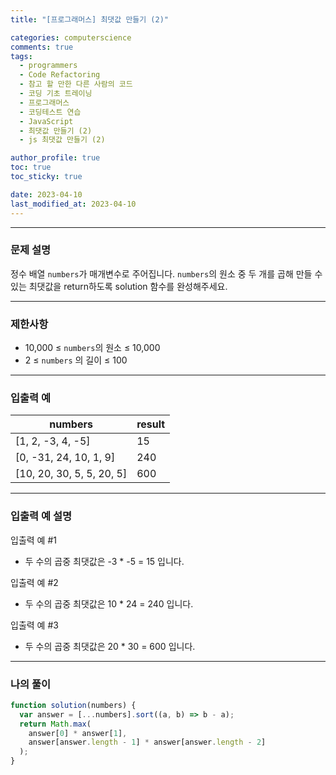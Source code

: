 ```yaml
---
title: "[프로그래머스] 최댓값 만들기 (2)"

categories: computerscience
comments: true
tags:
  - programmers
  - Code Refactoring
  - 참고 할 만한 다른 사람의 코드
  - 코딩 기초 트레이닝
  - 프로그래머스
  - 코딩테스트 연습
  - JavaScript
  - 최댓값 만들기 (2)
  - js 최댓값 만들기 (2)

author_profile: true
toc: true
toc_sticky: true

date: 2023-04-10
last_modified_at: 2023-04-10
---
```


---

### 문제 설명

정수 배열 `numbers`가 매개변수로 주어집니다. `numbers`의 원소 중 두 개를 곱해 만들 수 있는 최댓값을 return하도록 solution 함수를 완성해주세요.

---

### 제한사항

- 10,000 ≤ `numbers`의 원소 ≤ 10,000
- 2 ≤ `numbers` 의 길이 ≤ 100

---

### 입출력 예

| numbers                   | result |
| ------------------------- | ------ |
| [1, 2, -3, 4, -5]         | 15     |
| [0, -31, 24, 10, 1, 9]    | 240    |
| [10, 20, 30, 5, 5, 20, 5] | 600    |

---

### 입출력 예 설명

입출력 예 #1

- 두 수의 곱중 최댓값은 -3 \* -5 = 15 입니다.

입출력 예 #2

- 두 수의 곱중 최댓값은 10 \* 24 = 240 입니다.

입출력 예 #3

- 두 수의 곱중 최댓값은 20 \* 30 = 600 입니다.

---

### 나의 풀이

```jsx
function solution(numbers) {
  var answer = [...numbers].sort((a, b) => b - a);
  return Math.max(
    answer[0] * answer[1],
    answer[answer.length - 1] * answer[answer.length - 2]
  );
}
```
